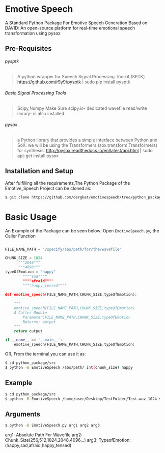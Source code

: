 # Emotive Speech

A Standard Python Package For Emotive Speech Generation Based on DAVID: An open-source platform for real-time emotional speech
transformation using pysox

Pre-Requisites
-------------
###### pysptk
> A python wrapper for Speech Signal Processing Toolkit (SPTK)
> https://github.com/r9y9/pysptk | sudo pip install pysptk

###### Basic Signal Processing Tools 
> Scipy,Numpy
> Make Sure scipy.io- dedicated wavefile read/write library- is also installed

###### pysox
> a Python library that provides a simple interface between Python and SoX.
> we will be using the Transformers (sox.transform.Transformers) for synthesis.
> http://pysox.readthedocs.io/en/latest/api.html | sudo apt-get install pysox



Installation and Setup
-----
After fulfilling all the requirements,The Python Package of the Emotive_Speech Project can be cloned as:
```sh
$ git clone https://github.com/dergkat/emotivespeech/tree/python_package
```
Basic Usage
===========
An Example of the Package can be seen below:
Open `EmotiveSpeech.py`, the Caller Function

```python

FILE_NAME_PATH = "/specify/abs/path/for/the/wavefile"

CHUNK_SIZE = 1024
	  """2048"""
	  """4096"""
typeOfEmotion = "happy"
		""""sad""""
		""""afraid""""
		""""happy_tensed""""

def emotive_speech(FILE_NAME_PATH,CHUNK_SIZE,typeOfEmotion):
	
	"""
	emotive_speech(FILE_NAME_PATH,CHUNK_SIZE,typeOfEmotion)
	A Caller Module
		Parameter:FILE_NAME_PATH,CHUNK_SIZE,typeOfEmotion
		Returns: output
	"""
	return output

if __name__ == '__main__':	
	emotive_speech(FILE_NAME_PATH,CHUNK_SIZE,typeOfEmotion)
```
OR,
From the terminal you can use it as:

```sh
$ cd python_package/src
$ python -B EmotiveSpeech /abs/path/ int(chunk_size) happy
```

Example
-----
```sh
$ cd python_package/src
$ python -B EmotiveSpeech /home/user/Desktop/TestFolder/Test.wav 1024 sad
```
Arguments
-----
```sh
$ python -B EmotiveSpeech.py arg1 arg2 arg3
```
arg1: Absolute Path For Wavefile
arg2: Chunk_Size(256,512,1024,2048,4096...)
arg3: TypeofEmotion: (happy,sad,afraid,happy_tensed) 



